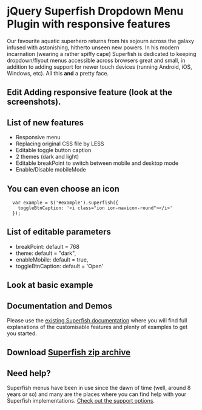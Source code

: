 # jQuery Superfish Dropdown Menu Plugin with responsive features

Our favourite aquatic superhero returns from his sojourn across the galaxy infused with astonishing, hitherto unseen new powers. In his modern incarnation (wearing a rather spiffy cape) Superfish is dedicated to keeping dropdown/flyout menus accessible across browsers great and small, in addition to adding support for newer touch devices (running Android, iOS, Windows, etc). All this **and** a pretty face.

## Edit Adding responsive feature (look at the screenshots).

## List of new features
* Responsive menu
* Replacing original CSS file by LESS
* Editable toggle button caption
* 2 themes (dark and light)
* Editable breakPoint to switch between mobile and desktop mode
* Enable/Disable mobileMode

## You can even choose an icon
```
  var example = $('#example').superfish({
    toggleBtnCaption: '<i class="ion ion-navicon-round"></i>'
  });
```

## List of editable parameters
* breakPoint: default = 768
* theme: default = "dark",
* enableMobile: default = true,
* toggleBtnCaption: default = 'Open'

## Look at basic example

## Documentation and Demos

Please use the [existing Superfish documentation](http://users.tpg.com.au/j_birch/plugins/superfish/) where you will find full explanations of the customisable features and plenty of examples to get you started.

## Download [Superfish zip archive](https://github.com/joeldbirch/superfish/archive/master.zip)

## Need help?

Superfish menus have been in use since the dawn of time (well, around 8 years or so) and many are the places where you can find help with your Superfish implementations. [Check out the support options](http://users.tpg.com.au/j_birch/plugins/superfish/download/#support).

